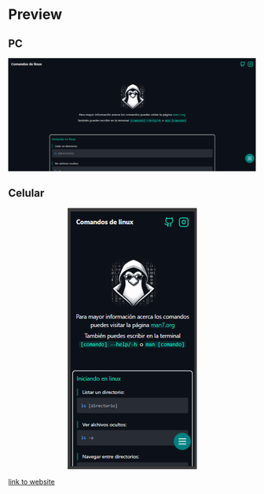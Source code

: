 # Preview

## PC
![alt text](preview_img.png)

## Celular
<p align=center>
  <img src="./preview_cell.png"/>
</p>


[link to website](https://comandos-de-linux.reflex.run)